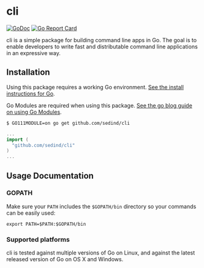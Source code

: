 cli
===

[![GoDoc](https://godoc.org/github.com/sedind/cli?status.svg)](https://godoc.org/github.com/sedind/cli)
[![Go Report Card](https://goreportcard.com/badge/sedind/cli)](https://goreportcard.com/report/sedind/cli)

cli is a simple package for building command line apps in Go. The goal is to enable developers to write fast and distributable command line applications in an expressive way.

## Installation

Using this package requires a working Go environment. [See the install instructions for Go](http://golang.org/doc/install.html).

Go Modules are required when using this package. [See the go blog guide on using Go Modules](https://blog.golang.org/using-go-modules).


```
$ GO111MODULE=on go get github.com/sedind/cli
```

```go
...
import (
  "github.com/sedind/cli"
)
...
```

## Usage Documentation

### GOPATH

Make sure your `PATH` includes the `$GOPATH/bin` directory so your commands can
be easily used:
```
export PATH=$PATH:$GOPATH/bin
```

### Supported platforms

cli is tested against multiple versions of Go on Linux, and against the latest
released version of Go on OS X and Windows. 